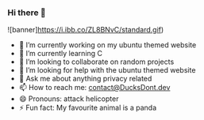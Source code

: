 ### Hi there 👋

![banner]https://i.ibb.co/ZL8BNvC/standard.gif)

- 🔭 I’m currently working on my ubuntu themed website
- 🌱 I’m currently learning C
- 👯 I’m looking to collaborate on random projects
- 🤔 I’m looking for help with the ubuntu themed website
- 💬 Ask me about anything privacy related
- 📫 How to reach me: contact@DucksDont.dev
- 😄 Pronouns: attack helicopter
- ⚡ Fun fact: My favourite animal is a panda

